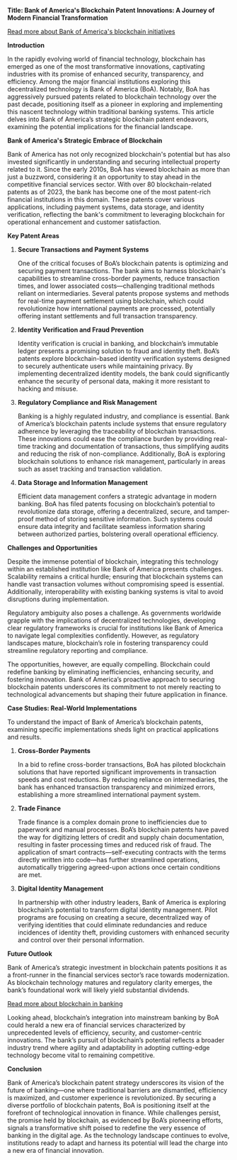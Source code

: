 **Title: Bank of America's Blockchain Patent Innovations: A Journey of Modern Financial Transformation**

[Read more about Bank of America's blockchain initiatives](https://www.bankofamerica.com/)

**Introduction**

In the rapidly evolving world of financial technology, blockchain has emerged as one of the most transformative innovations, captivating industries with its promise of enhanced security, transparency, and efficiency. Among the major financial institutions exploring this decentralized technology is Bank of America (BoA). Notably, BoA has aggressively pursued patents related to blockchain technology over the past decade, positioning itself as a pioneer in exploring and implementing this nascent technology within traditional banking systems. This article delves into Bank of America’s strategic blockchain patent endeavors, examining the potential implications for the financial landscape.

**Bank of America's Strategic Embrace of Blockchain**

Bank of America has not only recognized blockchain's potential but has also invested significantly in understanding and securing intellectual property related to it. Since the early 2010s, BoA has viewed blockchain as more than just a buzzword, considering it an opportunity to stay ahead in the competitive financial services sector. With over 80 blockchain-related patents as of 2023, the bank has become one of the most patent-rich financial institutions in this domain. These patents cover various applications, including payment systems, data storage, and identity verification, reflecting the bank's commitment to leveraging blockchain for operational enhancement and customer satisfaction.

**Key Patent Areas**

1. **Secure Transactions and Payment Systems**

   One of the critical focuses of BoA’s blockchain patents is optimizing and securing payment transactions. The bank aims to harness blockchain's capabilities to streamline cross-border payments, reduce transaction times, and lower associated costs—challenging traditional methods reliant on intermediaries. Several patents propose systems and methods for real-time payment settlement using blockchain, which could revolutionize how international payments are processed, potentially offering instant settlements and full transaction transparency.

2. **Identity Verification and Fraud Prevention**

   Identity verification is crucial in banking, and blockchain’s immutable ledger presents a promising solution to fraud and identity theft. BoA’s patents explore blockchain-based identity verification systems designed to securely authenticate users while maintaining privacy. By implementing decentralized identity models, the bank could significantly enhance the security of personal data, making it more resistant to hacking and misuse.

3. **Regulatory Compliance and Risk Management**

   Banking is a highly regulated industry, and compliance is essential. Bank of America’s blockchain patents include systems that ensure regulatory adherence by leveraging the traceability of blockchain transactions. These innovations could ease the compliance burden by providing real-time tracking and documentation of transactions, thus simplifying audits and reducing the risk of non-compliance. Additionally, BoA is exploring blockchain solutions to enhance risk management, particularly in areas such as asset tracking and transaction validation.

4. **Data Storage and Information Management**

   Efficient data management confers a strategic advantage in modern banking. BoA has filed patents focusing on blockchain’s potential to revolutionize data storage, offering a decentralized, secure, and tamper-proof method of storing sensitive information. Such systems could ensure data integrity and facilitate seamless information sharing between authorized parties, bolstering overall operational efficiency.

**Challenges and Opportunities**

Despite the immense potential of blockchain, integrating this technology within an established institution like Bank of America presents challenges. Scalability remains a critical hurdle; ensuring that blockchain systems can handle vast transaction volumes without compromising speed is essential. Additionally, interoperability with existing banking systems is vital to avoid disruptions during implementation.

Regulatory ambiguity also poses a challenge. As governments worldwide grapple with the implications of decentralized technologies, developing clear regulatory frameworks is crucial for institutions like Bank of America to navigate legal complexities confidently. However, as regulatory landscapes mature, blockchain’s role in fostering transparency could streamline regulatory reporting and compliance.

The opportunities, however, are equally compelling. Blockchain could redefine banking by eliminating inefficiencies, enhancing security, and fostering innovation. Bank of America’s proactive approach to securing blockchain patents underscores its commitment to not merely reacting to technological advancements but shaping their future application in finance.

**Case Studies: Real-World Implementations**

To understand the impact of Bank of America’s blockchain patents, examining specific implementations sheds light on practical applications and results.

1. **Cross-Border Payments**

   In a bid to refine cross-border transactions, BoA has piloted blockchain solutions that have reported significant improvements in transaction speeds and cost reductions. By reducing reliance on intermediaries, the bank has enhanced transaction transparency and minimized errors, establishing a more streamlined international payment system.

2. **Trade Finance**

   Trade finance is a complex domain prone to inefficiencies due to paperwork and manual processes. BoA’s blockchain patents have paved the way for digitizing letters of credit and supply chain documentation, resulting in faster processing times and reduced risk of fraud. The application of smart contracts—self-executing contracts with the terms directly written into code—has further streamlined operations, automatically triggering agreed-upon actions once certain conditions are met.

3. **Digital Identity Management**

   In partnership with other industry leaders, Bank of America is exploring blockchain’s potential to transform digital identity management. Pilot programs are focusing on creating a secure, decentralized way of verifying identities that could eliminate redundancies and reduce incidences of identity theft, providing customers with enhanced security and control over their personal information.

**Future Outlook**

Bank of America’s strategic investment in blockchain patents positions it as a front-runner in the financial services sector’s race towards modernization. As blockchain technology matures and regulatory clarity emerges, the bank’s foundational work will likely yield substantial dividends.

[Read more about blockchain in banking](https://www.ibm.com/blockchain/industries/banking)

Looking ahead, blockchain’s integration into mainstream banking by BoA could herald a new era of financial services characterized by unprecedented levels of efficiency, security, and customer-centric innovations. The bank’s pursuit of blockchain’s potential reflects a broader industry trend where agility and adaptability in adopting cutting-edge technology become vital to remaining competitive.

**Conclusion**

Bank of America’s blockchain patent strategy underscores its vision of the future of banking—one where traditional barriers are dismantled, efficiency is maximized, and customer experience is revolutionized. By securing a diverse portfolio of blockchain patents, BoA is positioning itself at the forefront of technological innovation in finance. While challenges persist, the promise held by blockchain, as evidenced by BoA’s pioneering efforts, signals a transformative shift poised to redefine the very essence of banking in the digital age. As the technology landscape continues to evolve, institutions ready to adapt and harness its potential will lead the charge into a new era of financial innovation.